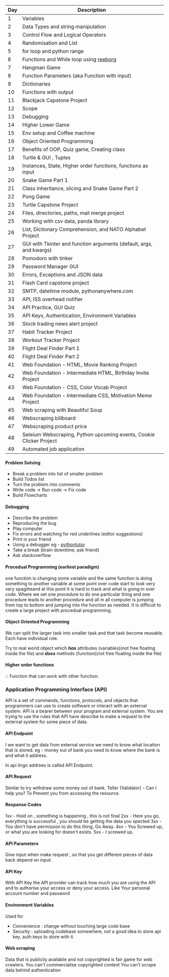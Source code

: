 | Day  | Description | 
| --- | -----------   | 
| 1    | Variables |
| 2    | Data Types and string manipulation | 
| 3    | Control Flow and Logical Operators |
| 4    | Randomisation and List |
| 5    | for loop and python range |
| 6    | Functions and While loop using [reeborg](https://reeborg.ca/reeborg.html?lang=en&mode=python&menu=worlds%2Fmenus%2Freeborg_intro_en.json&name=Hurdle%201&url=worlds%2Ftutorial_en%2Fhurdle1.json) |
| 7    | Hangman Game |
| 8    | Function Parameters (aka Function with input) |
| 9    | Dictionaries |
| 10   | Functions with output |
| 11   | Blackjack Capstone Project |
| 12   | Scope |
| 13   | Debugging |
| 14   | Higher Lower Game |
| 15   | Env setup and Coffee machine |
| 16   | Object Oriented Programming |
| 17   | Benefits of OOP, Quiz game, Creating class |
| 18   | Turtle & GUI , Tuples |
| 19   | Instances, State, Higher order functions, functions as input |
| 20   | Snake Game Part 1 |
| 21   | Class Inheritance, slicing and Snake Game Part 2 |
| 22   | Pong Game |
| 23   | Turtle Capstone Project |
| 24   | Files, directories, paths, mail merge project |
| 25   | Working with csv data, panda library |
| 26   | List, Dictionary Comprehension, and NATO Alphabet Project  |
| 27   | GUI with Tkinter and function arguments (default, args, and kwargs) |
| 28   | Pomodoro with tinker |
| 29   | Password Manager GUI |
| 30   | Errors, Exceptions and JSON data |
| 31   | Flash Card capstone project |
| 32   | SMTP, datetime module, pythonanywhere.com |
| 33   | API, ISS overhead notifier |
| 34   | API Practice, GUI Quiz |
| 35   | API Keys, Authentication, Environment Variables |
| 36   | Stock trading news alert project | 
| 37   | Habit Tracker Project | 
| 38   | Workout Tracker Project |
| 39   | Flight Deal Finder Part 1 |
| 40   | Flight Deal Finder Part 2 |
| 41   | Web Foundation - HTML, Movie Ranking Project |
| 42   | Web Foundation - Intermediate HTML, Birthday Invite Project |
| 43   | Web Foundation - CSS, Color Vocab Project |
| 44   | Web Foundation - Intermediate CSS, Motivation Meme Project |
| 45   | Web scraping with Beautiful Soup |
| 46   | Webscraping billboard |
| 47   | Webscraping product price |
| 48   | Seleium Webscraping, Python upcoming events, Cookie Clicker Project |
| 49   | Automated job application |



#### Problem Solving
- Break a problem into list of smaller problem
- Build Todos list
- Turn the problem into comments
- Write code -> Run code -> Fix code 
- Build Flowcharts

#### Debugging
- Describe the problem
- Reproducing the bug
- Play computer
- Fix errors and watching for red underlines (editor suggestions)
- Print is your friend
- Using a debugger eg - [pythontutor](https://pythontutor.com/render.html#mode=edit)
- Take a break (brain downtime, ask friend)
- Ask stackoverflow

#### Procedual Programming (earliest paradigm)
one function is changing some variable and the same function is doing something to another variable at some point over code start to look very very spagitteand at this point it is hard to track and what is going in over code.
Where we set one procedure to do one particular thing and one procedure leads to another procedure and all in all computer is jumping from top to bottom and jumping into the function as needed.
It is difficult to create a large project with procedual programming.

#### Object Oriented Programming
We can split the larger task into smaller task and that task become reusable. Each have individual role.

Try to real world object which ***has*** attributes (variables)(not free floating inside the file) and ***does*** methods (function)(not free floating inside the file)

#### Higher order functions
💡 Function that can work with other function.

### Application Programming Interface (API)
API is a set of commands, functions, protocols, and objects that programmers can use to create software or interact with an external system.
API is a bearer between your program and external system. You are trying to use the rules that API have describe to make a request to the external system for some piece of data.

#### API Endpoint
I we want to get data from external service we need to know what location that is stored.
eg - money out of bank you need to know where the bank is and what it address.

In api lingo addrees is called API Endpoint.


#### API Request
Similar to try withdraw some money out of bank.
Teller (Validator) - Can I help you? To Prevent you from accessing the resource.

#### Response Codes
1xx - Hold on , something is happening , this is not final
2xx - Here you go, everything is successful , you should be getting the data you spected
3xx - You don't have permission to do this thing, Go Away.
4xx - You Screwed up, or what you are looking for doesn't exists.
5xx - I screwed up.

#### API Parameters
Give input when make request , so that you get different pieces of data back depend on input.

#### API Key
With API Key the API provider can track how much you are using the API and to authorise your access or deny your access.
Like Your personal account number and password


#### Environment Variables
Used for
- Convenience : change without touching large code base 
- Security : uploading codebase somewhere, not a good idea to store api key, auth keys to store with it.

#### Web scraping
Data that is publicily available and not copyrighted is fair game for web crawlers.
You can't commercialise copyrighted content
You can't scrape data behind authentication



